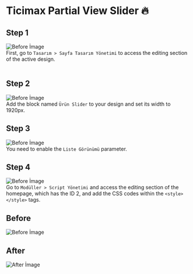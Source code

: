 # Ticimax Partial View Slider 🔥

## Step 1
![Before İmage](https://i.hizliresim.com/cz6gibp.png)<br>
First, go to `Tasarım > Sayfa Tasarım Yönetimi` to access the editing section of the active design.<br>
<br>
## Step 2
![Before İmage](https://i.hizliresim.com/jthrvg3.png)<br>
Add the block named `Ürün Slider` to your design and set its width to 1920px.
<br>
## Step 3
![Before İmage](https://i.hizliresim.com/pxoswzg.png)<br>
You need to enable the `Liste Görünümü` parameter.
<br>
## Step 4
![Before İmage](https://i.hizliresim.com/r87i1tj.png)<br>
Go to `Modüller > Script Yönetimi` and access the editing section of the homepage, which has the ID 2, and add the CSS codes within the `<style></style>` tags.

## Before
![Before İmage](https://i.hizliresim.com/cj2i5f0.png)

## After
![After İmage](https://i.hizliresim.com/ctf172y.png)
